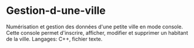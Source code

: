 # Gestion-d-une-ville
Numérisation et gestion des données d'une petite ville en mode console.
Cette console permet d'inscrire, afficher, modifier et supprimer un habitant de la ville.
Langages: C++, fichier texte.
